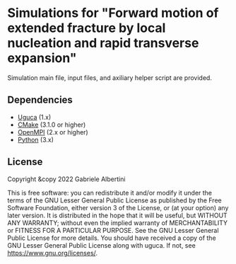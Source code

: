 # Simulations for "Forward motion of extended fracture by local nucleation and rapid transverse expansion"


Simulation main file, input files, and axiliary helper script are provided. 

## Dependencies

- [Uguca](https://gitlab.com/uguca/uguca) (1.x)
- [CMake](https://cmake.org/) (3.1.0 or higher)
- [OpenMPI](https://www.open-mpi.org/) (2.x or higher)
- [Python](https://www.python.org/) (3.x)

## License

Copyright &copy 2022 Gabriele Albertini

This is free software: you can redistribute it and/or modify it under the terms of the GNU Lesser General Public License as published by the Free Software Foundation, either version 3 of the License, or (at your option) any later version.
It is distributed in the hope that it will be useful, but WITHOUT ANY WARRANTY; without even the implied warranty of MERCHANTABILITY or FITNESS FOR A PARTICULAR PURPOSE.  See the GNU Lesser General Public License for more details.
You should have received a copy of the GNU Lesser General Public License along with uguca.  If not, see https://www.gnu.org/licenses/.
